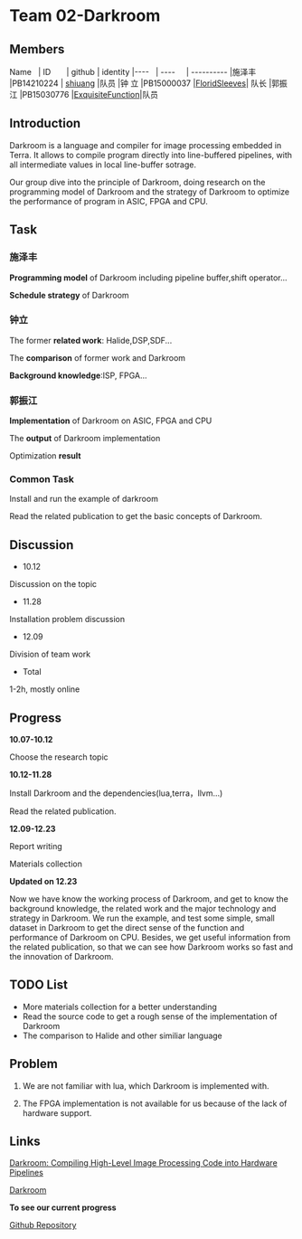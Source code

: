 # Team 02-Darkroom
## Members
 Name   | ID        | github | identity
|----   | ----      | ----------
|施泽丰 |PB14210224 | [shiuang](https://github.com/orgs/Compiler-02/people/shiuang) |队员
|钟  立 |PB15000037 |[FloridSleeves](https://github.com/orgs/Compiler-02/people/FloridSleeves)| 队长
|郭振江 |PB15030776 |[ExquisiteFunction](https://github.com/ExquisiteFunction/darkroom/commits/master/report.md?author=ExquisiteFunction)|队员

## Introduction
Darkroom is a language and compiler for image processing embedded in Terra. It allows to compile program directly into line-buffered pipelines, with all intermediate values in local line-buffer sotrage.

Our group dive into the principle of Darkroom, doing research on the programming model of Darkroom and the strategy of Darkroom to optimize the performance of program in ASIC, FPGA and CPU. 

## Task  
### 施泽丰

 **Programming model** of Darkroom including pipeline buffer,shift operator...

 **Schedule strategy** of Darkroom

### 钟立

 The former **related work**: Halide,DSP,SDF...
 
 The **comparison** of former work and Darkroom

 **Background knowledge**:ISP, FPGA...

### 郭振江

 **Implementation** of Darkroom on ASIC, FPGA and CPU

 The **output** of Darkroom implementation

 Optimization **result**

### Common Task

Install and run the example of darkroom

Read the related publication to get the basic concepts of Darkroom.

## Discussion

* 10.12

 Discussion on the topic

* 11.28

 Installation problem discussion

* 12.09

 Division of team work
 
* Total

1-2h, mostly online
 
## Progress
**10.07-10.12**

  Choose the research topic

**10.12-11.28**

  Install Darkroom and the dependencies(lua,terra，llvm...)

  Read the related publication.

**12.09-12.23**

  Report writing

  Materials collection

**Updated on 12.23**

Now we have know the working process of Darkroom, and get to know the background knowledge, the related work and the major technology and strategy in Darkroom. We run the example, and test some simple, small dataset in Darkroom to get the direct sense of the function and performance of Darkroom on CPU. Besides, we get useful information from the related publication, so that we can see how Darkroom works so fast and the innovation of Darkroom.

## TODO List
* More materials collection for a better understanding
* Read the source code to get a rough sense of the implementation of Darkroom
* The comparison to Halide and other similiar language

## Problem
1. We are not familiar with lua, which Darkroom is implemented with.

2. The FPGA implementation is not available for us because of the lack of hardware support.

## Links
[Darkroom: Compiling High-Level Image Processing Code into Hardware Pipelines](http://darkroom-lang.org/darkroom14-low.pdf)

[Darkroom](http://darkroom-lang.org/)

**To see our current progress**

[Github Repository](https://github.com/Compiler-02)

